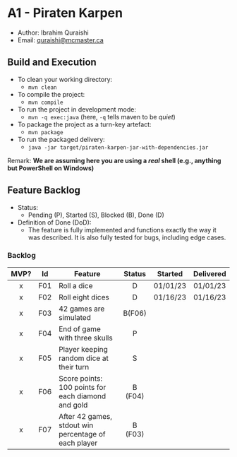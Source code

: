 # A1 - Piraten Karpen

- Author: Ibrahim Quraishi
- Email: quraishi@mcmaster.ca

## Build and Execution

- To clean your working directory:
  - `mvn clean`
- To compile the project:
  - `mvn compile`
- To run the project in development mode:
  - `mvn -q exec:java` (here, `-q` tells maven to be _quiet_)
- To package the project as a turn-key artefact:
  - `mvn package`
- To run the packaged delivery:
  - `java -jar target/piraten-karpen-jar-with-dependencies.jar`

Remark: **We are assuming here you are using a _real_ shell (e.g., anything but PowerShell on Windows)**

## Feature Backlog

- Status:
  - Pending (P), Started (S), Blocked (B), Done (D)
- Definition of Done (DoD):
  - The feature is fully implemented and functions exactly the way it was described. It is also fully tested for bugs, including edge cases.

### Backlog

| MVP? | Id  | Feature                                              | Status  | Started  | Delivered |
| :--: | :-: | ---------------------------------------------------- | :-----: | :------: | :-------: |
|  x   | F01 | Roll a dice                                          |    D    | 01/01/23 | 01/01/23  |
|  x   | F02 | Roll eight dices                                     |    D    | 01/16/23 | 01/16/23  |
|  x   | F03 | 42 games are simulated                               | B(F06)  |          |
|  x   | F04 | End of game with three skulls                        |    P    |          |
|  x   | F05 | Player keeping random dice at their turn             |    S    |          |
|  x   | F06 | Score points: 100 points for each diamond and gold   | B (F04) |          |
|  x   | F07 | After 42 games, stdout win percentage of each player | B (F03) |          |
